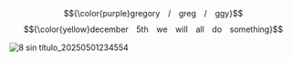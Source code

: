 $${\color{purple}gregory　/　greg　/　ggy}$$
$${\color{yellow}december　5th　we　will　all　do　something}$$


![8 sin título_20250501234554](https://github.com/user-attachments/assets/d3c80315-7bd7-405b-aafd-c67a21457a07)
